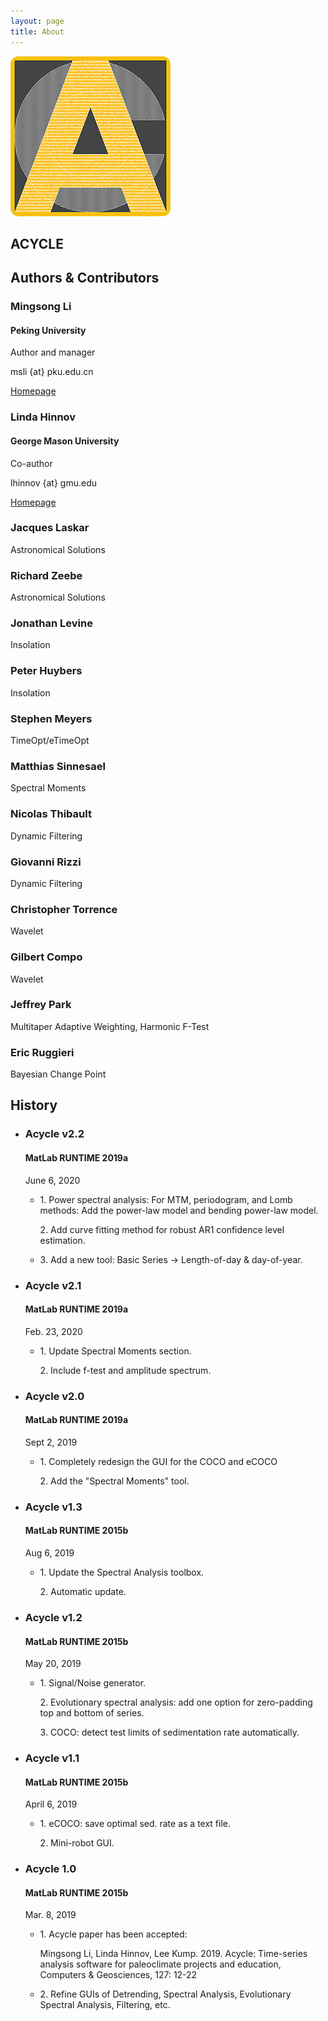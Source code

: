 ```yaml
---
layout: page
title: About
---
```

<body data-spy="scroll" data-target="#myNavBar" data-offset="100">
		<!--PROFILE PICTURE-->
		<section id="about" class="container-fluid">
			<div class="col-xs-6 col-md-12 profile-picture">
				<img src="images/default_icon_256.png" alt= "Acycle logo" class="rounded">
				<div class="heading">
                <p> </p>
					<h1> ACYCLE </h1>
				</div>	
			</div>
		</section>	
		<!--Authors-->
		<section id ="authors">
			<div class="heading">
				<div class="divider">
				</div>
				<h2>Authors & Contributors</h2>
			</div>
			<div class="container">
				<div class="row">
					<div class="col-sm-6">
						<div class="education-block">
							<span class="fa fa-user-circle-o"></span>
							<h3> Mingsong Li</h3>
							<h4>Peking University</h4>
							<div class="Sdivider"></div>
							<p> Author and manager</p>
							<p>msli {at} pku.edu.cn</p>
                                                     <p><a href ="http://faculty.pku.edu.cn/li/en"> Homepage </a> </p>
						</div>
					</div>
					<div class="col-sm-6">
						<div class="education-block">
							<span class="fa fa-user-o"></span>
							<h3> Linda Hinnov</h3>
							<h4>George Mason University</h4>
							<div class="Sdivider"></div>
                                                    <p> Co-author</p>
							<p> lhinnov {at} gmu.edu</p>
                                                    <p><a href ="http://mason.gmu.edu/~lhinnov/"> Homepage </a> </p>
						</div>
					</div>
				</div>
                                <div class="row">
                                    <div class="col-sm-6">
                                        <div class="education-block">
                                            <span class="fa fa-user-o"></span>
                                            <h3>Jacques Laskar</h3>
                                            <div class="Sdivider"></div>
                                            <p>Astronomical Solutions</p>
                                        </div>
                                    </div>
                                    <div class="col-sm-6">
                                        <div class="education-block">
                                            <span class="fa fa-user-o"></span>
                                            <h3>Richard Zeebe</h3>
                                            <div class="Sdivider"></div>
                                            <p>Astronomical Solutions</p>
                                        </div>
                                    </div>
                                    <div class="col-sm-6">
                                        <div class="education-block">
                                            <span class="fa fa-user-o"></span>
                                            <h3>Jonathan Levine</h3>
                                            <div class="Sdivider"></div>
                                            <p>Insolation</p>
                                        </div>
                                    </div>
                                    <div class="col-sm-6">
                                        <div class="education-block">
                                            <span class="fa fa-user-o"></span>
                                            <h3>Peter Huybers</h3>
                                            <div class="Sdivider"></div>
                                            <p>Insolation</p>
                                        </div>
                                    </div>
                                    <div class="col-sm-6">
                                        <div class="education-block">
                                            <span class="fa fa-user-o"></span>
                                            <h3>Stephen Meyers</h3>
                                            <div class="Sdivider"></div>
                                            <p>TimeOpt/eTimeOpt</p>
                                        </div>
                                    </div>
                                    <div class="col-sm-6">
                                        <div class="education-block">
                                            <span class="fa fa-user-o"></span>
                                            <h3>Matthias Sinnesael</h3>
                                            <div class="Sdivider"></div>
                                            <p>Spectral Moments</p>
                                        </div>
                                    </div>
                                    <div class="col-sm-6">
                                        <div class="education-block">
                                            <span class="fa fa-user-o"></span>
                                            <h3>Nicolas Thibault</h3>
                                            <div class="Sdivider"></div>
                                            <p>Dynamic Filtering</p>
                                        </div>
                                    </div>
                                    <div class="col-sm-6">
                                        <div class="education-block">
                                            <span class="fa fa-user-o"></span>
                                            <h3>Giovanni Rizzi</h3>
                                            <div class="Sdivider"></div>
                                            <p>Dynamic Filtering</p>
                                        </div>
                                    </div>
                                    <div class="col-sm-6">
                                        <div class="education-block">
                                            <span class="fa fa-user-o"></span>
                                            <h3>Christopher Torrence</h3>
                                            <div class="Sdivider"></div>
                                            <p>Wavelet</p>
                                        </div>
                                    </div>
                                    <div class="col-sm-6">
                                        <div class="education-block">
                                            <span class="fa fa-user-o"></span>
                                            <h3>Gilbert Compo</h3>
                                            <div class="Sdivider"></div>
                                            <p>Wavelet</p>
                                        </div>
                                    </div>
                                    <div class="col-sm-6">
                                        <div class="education-block">
                                            <span class="fa fa-user-o"></span>
                                            <h3>Jeffrey Park</h3>
                                            <div class="Sdivider"></div>
                                            <p>Multitaper Adaptive Weighting, Harmonic F-Test</p>
                                        </div>
                                    </div>
                                <div class="col-sm-6">
                                    <div class="education-block">
                                        <span class="fa fa-user-o"></span>
                                        <h3>Eric Ruggieri</h3>
                                        <div class="Sdivider"></div>
                                        <p>Bayesian Change Point</p>
                                    </div>
                                </div>
                                </div>
			</div>
		</section>
            <!--History-->
        <section id ="history">
            <div class="container">
                <div class="white-divider"></div>
                <div class ="heading">
                    <h2> History </h2>
                </div>
                <ul class="timeline">
                    <li>
                        <div class ="timeline-badge"><span class="fa fa-briefcase"></span></div>
                        <div class="timeline-panel-container-inverted">
                            <div class ="timeline-panel">
                                <div class="timeline-heading">
                                                            <h3>Acycle v2.2 </h3>
                                        <h4>MatLab RUNTIME 2019a</h4>
                                        <p class="text-muted"><small class="fa fa-clock-o"></small> June 6, 2020 </p>
                                </div>
                                <div class="timeline-body">
                                    <ul>
                                        <li>
                                                                                    <p>1. Power spectral analysis: For MTM, periodogram, and Lomb methods: Add the power-law model and bending power-law model.</p>
                                            <p>2. Add curve fitting method for robust AR1 confidence level estimation.</p>
                                        </li>
                                        <li>
                                                                                    <p> 3. Add a new tool: Basic Series -> Length-of-day & day-of-year.
                                            </p>
                                        </li>
                                    </ul>
                                </div>
                            </div>
                         </div>
                    </li>
                                     <li>
                                         <div class ="timeline-badge"><span class="fa fa-briefcase"></span></div>
                                         <div class="timeline-panel-container">
                                             <div class ="timeline-panel">
                                                 <div class="timeline-heading">
                                                                             <h3>Acycle v2.1 </h3>
                                                         <h4>MatLab RUNTIME 2019a</h4>
                                                         <p class="text-muted"><small class="fa fa-clock-o"></small>Feb. 23, 2020</p>
                                                 </div>
                                                 <div class="timeline-body">
                                                     <ul>
                                                         <li>
                                                         <p>1. Update Spectral Moments section. </p>
                                                         <p>2. Include f-test and amplitude spectrum.</p>
                                                         </li>
                                                     </ul>
                                                 </div>
                                             </div>
                                          </div>
                                     </li>
                                     <li>
                                         <div class ="timeline-badge"><span class="fa fa-briefcase"></span></div>
                                         <div class="timeline-panel-container-inverted">
                                             <div class ="timeline-panel">
                                                 <div class="timeline-heading">
                                                                             <h3>Acycle v2.0 </h3>
                                                         <h4>MatLab RUNTIME 2019a</h4>
                                                         <p class="text-muted"><small class="fa fa-clock-o"></small>Sept 2, 2019</p>
                                                 </div>
                                                 <div class="timeline-body">
                                                     <ul>
                                                         <li>
                                                         <p>1. Completely redesign the GUI for the COCO and eCOCO</p>
                                                         <p>2. Add the "Spectral Moments" tool.</p>
                                                         </li>
                                                     </ul>
                                                 </div>
                                             </div>
                                          </div>
                                     </li>
                                     <li>
                                         <div class ="timeline-badge"><span class="fa fa-briefcase"></span></div>
                                         <div class="timeline-panel-container">
                                             <div class ="timeline-panel">
                                                 <div class="timeline-heading">
                                                 <h3>Acycle v1.3 </h3>
                                                         <h4>MatLab RUNTIME 2015b</h4>
                                                         <p class="text-muted"><small class="fa fa-clock-o"></small>Aug 6, 2019</p>
                                                 </div>
                                                 <div class="timeline-body">
                                                     <ul>
                                                         <li>
                                                         <p>1. Update the Spectral Analysis toolbox.</p>
                                                         <p>2. Automatic update.</p>
                                                         </li>
                                                     </ul>
                                                 </div>
                                             </div>
                                          </div>
                                     </li>
                                     <li>
                                         <div class ="timeline-badge"><span class="fa fa-briefcase"></span></div>
                                         <div class="timeline-panel-container-inverted">
                                             <div class ="timeline-panel">
                                                 <div class="timeline-heading">
                                                 <h3>Acycle v1.2 </h3>
                                                         <h4>MatLab RUNTIME 2015b</h4>
                                                         <p class="text-muted"><small class="fa fa-clock-o"></small>May 20, 2019</p>
                                                 </div>
                                                 <div class="timeline-body">
                                                     <ul>
                                                         <li>
                                                         <p>1. Signal/Noise generator.</p>
                                                         <p>2. Evolutionary spectral analysis: add one option for zero-padding top and bottom of series.</p>
                                                         <p>3. COCO: detect test limits of sedimentation rate automatically.</p>
                                                         </li>
                                                     </ul>
                                                 </div>
                                             </div>
                                          </div>
                                     </li>
                                     <li>
                                         <div class ="timeline-badge"><span class="fa fa-briefcase"></span></div>
                                         <div class="timeline-panel-container">
                                             <div class ="timeline-panel">
                                                 <div class="timeline-heading">
                                                 <h3>Acycle v1.1 </h3>
                                                         <h4>MatLab RUNTIME 2015b</h4>
                                                         <p class="text-muted"><small class="fa fa-clock-o"></small>April 6, 2019</p>
                                                 </div>
                                                 <div class="timeline-body">
                                                     <ul>
                                                         <li>
                                                         <p>1. eCOCO: save optimal sed. rate as a text file.</p>
                                                         <p>2. Mini-robot GUI.</p>
                                                         </li>
                                                     </ul>
                                                 </div>
                                             </div>
                                          </div>
                                     </li>
                    <li>
                        <div class ="timeline-badge"><span class="fa fa-briefcase"></span></div>
                        <div class="timeline-panel-container-inverted">
                            <div class ="timeline-panel">
                                <div class="timeline-heading">
                                                            <h3> Acycle 1.0</h3>
                                    <h4>MatLab RUNTIME 2015b</h4>
                                    <p class="text-muted"><small class="fa fa-clock-o"></small> Mar. 8, 2019 </p>
                                </div>
                                <div class="timeline-body">
                                    <ul>
                                        <li>
                                        <p>1. Acycle paper has been accepted: </p>
                                            <p>Mingsong Li, Linda Hinnov, Lee Kump. 2019. Acycle: Time-series analysis software for paleoclimate projects and education, Computers & Geosciences, 127: 12-22</p>
                                        </li>
                                        <li>
                                        <p> 2. Refine GUIs of Detrending, Spectral Analysis, Evolutionary Spectral Analysis, Filtering, etc.</p>
                                        </li>
                                    </ul>
                                </div>
                            </div>
                        </div>
                    </li>
                </ul>
            </div>
        </section>
		<footer class="text-center">
			<a href="#about">
				<span class="fa fa-arrow-up"></span>
			</a>
			<!--<h5>
				© Copyright Mingsong Li
			</h5>-->
		</footer>
</body>
